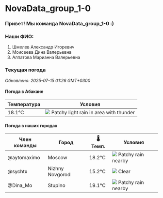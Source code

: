 # NovaData_group_1-0
### Привет! Мы команда NovaData_group_1-0 :)

### Наши ФИО:
1. Шмелев Александр Игоревич
2. Моисеева Дина Валерьевна
3. Алпатова Марианна Валерьевна

### Текущая погода
<!-- WEATHER:START -->
_Обновлено: 2025-07-15 01:26 GMT+0300_

#### Погода в Абакане

| Температура | Условия |
|-------------|----------|
| 18.1°C     | ![](https://cdn.weatherapi.com/weather/64x64/day/386.png) Patchy light rain in area with thunder |

#### Погода в наших городах

| Член команды  | Город               | 🌡️ Темп.  | Условия          |
|---------------|---------------------|-----------|--------------------|
| @aytomaximo    | Moscow              |   18.2°C | ![](https://cdn.weatherapi.com/weather/64x64/night/176.png) Patchy rain nearby |
| @sychtx        | Nizhny Novgorod     |   15.2°C | ![](https://cdn.weatherapi.com/weather/64x64/night/113.png) Clear        |
| @Dina_Mo       | Stupino             |   19.1°C | ![](https://cdn.weatherapi.com/weather/64x64/night/176.png) Patchy rain nearby |

<!-- WEATHER:END -->
